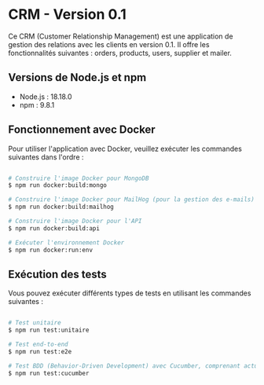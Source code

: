 # CRM - Version 0.1

Ce CRM (Customer Relationship Management) est une application de gestion des relations avec les clients en version 0.1. Il offre les fonctionnalités suivantes : orders, products, users, supplier et mailer.

## Versions de Node.js et npm
- Node.js : 18.18.0
- npm : 9.8.1

## Fonctionnement avec Docker

Pour utiliser l'application avec Docker, veuillez exécuter les commandes suivantes dans l'ordre :

```bash

# Construire l'image Docker pour MongoDB
$ npm run docker:build:mongo

# Construire l'image Docker pour MailHog (pour la gestion des e-mails)
$ npm run docker:build:mailhog

# Construire l'image Docker pour l'API
$ npm run docker:build:api

# Exécuter l'environnement Docker 
$ npm run docker:run:env

```

## Exécution des tests

Vous pouvez exécuter différents types de tests en utilisant les commandes suivantes :

```bash

# Test unitaire
$ npm run test:unitaire

# Test end-to-end
$ npm run test:e2e

# Test BDD (Behavior-Driven Development) avec Cucumber, comprenant actuellement 20 scénarios
$ npm run test:cucumber

```
